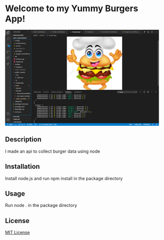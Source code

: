 # Welcome to my Yummy Burgers App!

<img src="public/assets/images/screenshot.png" />

## Description 

I made an api to collect burger data using node

## Installation
Install node.js and run npm install in the package directory

## Usage
Run node . in the package directory

## License
[MIT License](https://opensource.org/licenses/MIT)
